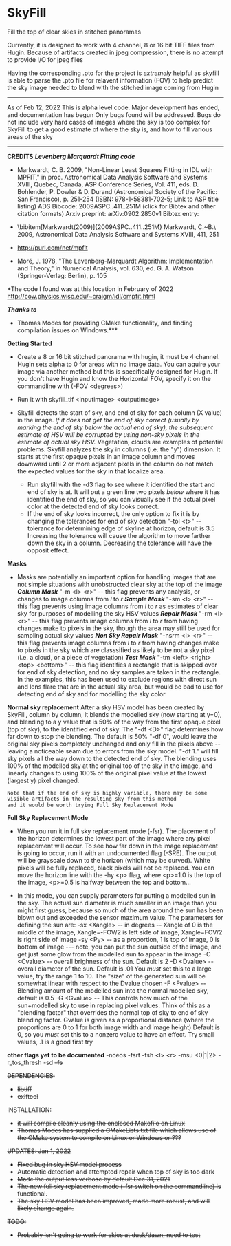 # SkyFill
Fill the top of clear skies in stitched panoramas

Currently, it is designed to work with 4 channel, 8 or 16 bit TIFF files from Hugin.
Because of artifacts created in jpeg compression, there is no attempt to provide I/O for jpeg files

Having the corresponding .pto for the project is *extremely* helpful as skyfill
is able to parse the .pto file for relavent information (FOV) to help predict
the sky image needed to blend with the stitched image coming from Hugin

*************************************************************************
As of Feb 12, 2022 This is alpha level code.  Major development has ended, and documentation has begun
Only bugs found will be addressed.  Bugs do not include very hard cases of images where the sky is
too complex for SkyFill to get a good estimate of where the sky is, and how to fill various areas of
the sky
*************************************************************************

**CREDITS**
***Levenberg Marquardt Fitting code***

*   Markwardt, C. B. 2009, "Non-Linear Least Squares Fitting in IDL with MPFIT," in proc. Astronomical Data Analysis Software and Systems XVIII, Quebec, Canada, ASP Conference Series, Vol. 411, eds. D. Bohlender, P. Dowler & D. Durand (Astronomical Society of the Pacific: San Francisco), p. 251-254 (ISBN: 978-1-58381-702-5; Link to ASP title listing)
    ADS Bibcode: 2009ASPC..411..251M (click for Bibtex and other citation formats)
    Arxiv preprint: arXiv:0902.2850v1
    Bibtex entry:

*   \bibitem[Markwardt(2009)]{2009ASPC..411..251M} Markwardt, C.~B.\ 2009,
    Astronomical Data Analysis Software and Systems XVIII, 411, 251

*   http://purl.com/net/mpfit

*   Moré, J. 1978, "The Levenberg-Marquardt Algorithm: Implementation and Theory," in Numerical Analysis, vol. 630, ed. G. A. Watson (Springer-Verlag: Berlin), p. 105

*The code I found was at this location in February of 2022
    http://cow.physics.wisc.edu/~craigm/idl/cmpfit.html

***Thanks to***
* Thomas Modes for providing CMake functionality, and finding compilation issues on Windows.***

**Getting Started**
* Create a 8 or 16 bit stitched panorama with hugin, it must be 4 channel.  Hugin sets alpha to 0 for areas with
  no image data.  You can aquire your image via another method but this is specifically designed for Hugin.  If you
  don't have Hugin and know the Horizontal FOV, specify it on the commandline with (-FOV \<degrees\>)

* Run it with skyfill\_tif \<inputimage\> \<outputimage\>

* Skyfill detects the start of sky, and end of sky for each column (X value) in the image.  *If it does not get the
  end of sky correct (usually by marking the end of sky below the actual end of sky), the subsequent estimate of HSV will be 
  corrupted by using non-sky pixels in the estimate of actual sky HSV.*   Vegetation, clouds are examples of potential problems.
  Skyfill analyzes the sky in columns (i.e. the "y") dimension.  It starts at the first opaque pixels in an image column and
  moves downward until 2 or more adjacent pixels in the column do not match the expected values for the sky in that localize
  area.

  - Run skyfill with the -d3 flag to see where it identified the start and end of sky is at.  It will put a green line two pixels
    *below* where it has identified the end of sky, so you can visually see if the actual pixel color at the detected
    end of sky looks correct.
  - If the end of sky looks incorrect, the only option to fix it is by changing the tolerances for end of sky detection
     "-tol \<t\>" -- tolerance for determining edge of skyline at horizon, default is 3.5  Increasing the tolerance will cause
     the algorithm to move farther down the sky in a column.  Decreasing the tolerance will have the opposit effect.

**Masks**
* Masks are potentially an important option for handling images that are not simple situations with unobstructed clear sky at
  the top of the image
***Column Mask***
  "-m \<l\> \<r\>"  -- this flag prevents any analysis, or changes to image columns from *l* to *r*
***Sample Mask***
  "-sm \<l\> \<r\>"  -- this flag prevents using image columns from *l* to *r* as estimates of clear sky for purposes of modelling the 
  sky HSV values
***Repair Mask***
  "-rm \<l\> \<r\>"  -- this flag prevents image columns from *l* to *r* from having changes make to pixels in the sky, though
  the area may still be used for sampling actual sky values
***Non Sky Repair Mask***
  "-nsrm \<l\> \<r\>"  -- this flag prevents image columns from *l* to *r* from having changes make to pixels in the sky
  which are classsified as likely to be not a sky pixel (i.e. a cloud, or a piece of vegetation)
***Test Mask***
  "-tm \<left\> \<right\> \<top\> \<bottom\>"  -- this flag identifies a rectangle that is skipped over for end of sky detection,
  and no sky samples are taken in the rectangle.  In the examples, this has been used to exclude regions with direct sun and
  lens flare that are in the actual sky area, but would be bad to use for detecting end of sky and for modelling the sky color

**Normal sky replacement**
    After a sky HSV model has been created by SkyFill, column by column, it blends the modelled sky (now starting at y=0), and
    blending to a y value that is 50% of the way from the first opaque pixel (top of sky), to the identified end of sky.  The
    "-df \<D\>" flag determines how far down to stop the blending.  The default is 50% 
    "-df 0", would leave the original sky pixels completely
    unchanged and only fill in the pixels above -- leaving a noticeable seam due to errors from the sky model.  "-df 1." will
    fill sky pixels all the way down to the detected end of sky.  The blending uses 100% of the modelled sky at the original top
    of the sky in the image, and linearly changes to using 100% of the original pixel value at the lowest (largest y) pixel changed.

    Note that if the end of sky is highly variable, there may be some visible artifacts in the resulting sky from this method
    and it would be worth trying Full Sky Replacement Mode

**Full Sky Replacement Mode**

* When you run it in full sky replacement mode (-fsr).  The placement of the horizon determines the lowest part of the image
  where any pixel replacement will occur. To see how far down in the image replacement is going to occur, run it with an undocumented
  flag (-SRE).  The output will be grayscale down to the horizon (which may be curved).  White pixels will be fully replaced,
  black pixels will not be replaced.  You can move the horizon line with the -hy \<p\> flag, where \<p\>=1.0 is the top of the image,
  \<p\>=0.5 is halfway between the top and bottom...

* In this mode, you can supply parameters for putting a modelled sun in the sky.  The actual sun diameter is much smaller in an
  image than you might first guess, because so much of the area around the sun has been blown out and exceeded the sensor maximum
  value.   The parameters for defining the sun are:
  -sx \<Xangle\> -- in degrees -- Xangle of 0 is the middle of the image, Xangle=-FOV/2 is left side of image, Xangle=FOV/2 is right side of image
  -sy \<Py\> -- as a proportion, 1 is top of image, 0 is bottom of image
  --- note, you can put the sun outside of the image, and get just some glow from the modelled sun to appear in the image
  -C \<Cvalue\> -- overall brighness of the sun.  Default is 2
  -D \<Dvalue\> -- overall diameter of the sun.  Default is .01  You *must* set this to a large value, try the range 1 to 10.  The "size" of the
                   generated sun will be somewhat linear with respect to the Dvalue chosen
  -F \<Fvalue\> -- Blending amount of the modelled sun into the normal modelled sky, default is 0.5
  -G \<Gvalue\> -- This controls how much of the sun+modelled sky to use in replacing pixel values.  Think of this as a "blending factor" that overrides
                   the normal top of sky to end of sky blending factor.  Gvalue is given as a proportional distance (where the proportions are 0 to 1 for
		   both image width and image height)  Default is 0, so you *must* set this to a nonzero value to have an effect.  Try small values, .1 is
		   a good first try


**other flags yet to be documented**
    -nceos
    -fsrt <thresh> <ramp>
    -fsh \<l\> \<r\>
    -msu <0|1|2>
    -r_tos_thresh <thresh>
    -sd <S>
    -fs <S>

 
 

DEPENDENCIES:
* libtiff
* exiftool

INSTALLATION:
* it will compile cleanly using the enclosed Makefile on Linux
* Thomas Modes has supplied a CMakeLists.txt file which allows use of the CMake system to compile on Linux or Windows or ???

UPDATES:
Jan 1, 2022
* Fixed bug in sky HSV model process
* Automatic detection and attempted repair when top of sky is too dark
* Made the output less verbose by default
Dec 31, 2021
* The new full sky replacement mode (-fsr switch on the commandline) is functional.
* The sky HSV model has been improved, made more robust, and will likely change again.

TODO:
* Probably isn't going to work for skies at dusk/dawn, need to test
